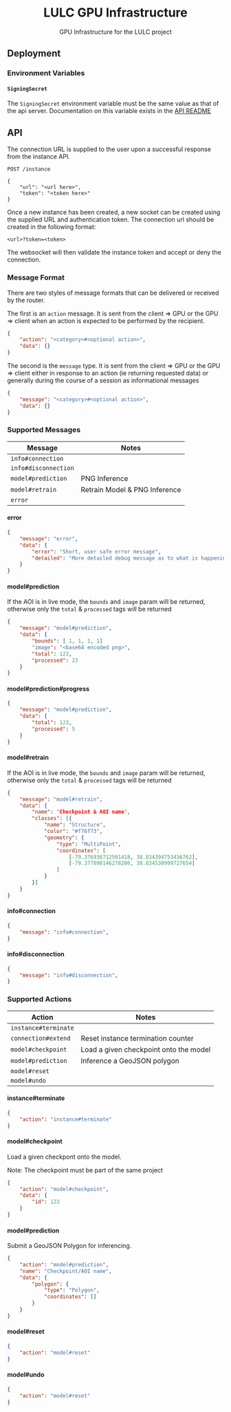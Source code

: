 <h1 align=center>LULC GPU Infrastructure</h1>

<p align=center>GPU Infrastructure for the LULC project</p>

## Deployment

### Environment Variables

#### `SigningSecret`

The `SigningSecret` environment variable must be the same value as that of the api server.
Documentation on this variable exists in the [API README](/services/api/README.md#signingsecret)

## API

The connection URL is supplied to the user upon a successful response from the instance API.

```
POST /instance

{
    "url": "<url here>",
    "token": "<token here>"
}
```

Once a new instance has been created, a new socket can be created using the supplied URL and
authentication token. The connection url should be created in the following format:

```
<url>?token=<token>
```

The websocket will then validate the instance token and accept or deny the connection.

### Message Format

There are two styles of message formats that can be delivered or received by the router.

The first is an `action` message. It is sent from the client => GPU or the GPU => client
when an action is expected to be performed by the recipient.

```json
{
    "action": "<category>#<optional action>",
    "data": {}
}
```

The second is the `message` type. It is sent from the client => GPU or the GPU => client
either in response to an action  (ie returning requested data) or generally during the
course of a session as informational messages

```json
{
    "message": "<category>#<optional action>",
    "data": {}
}
```

### Supported Messages

| Message                       | Notes |
| ----------------------------- | ----- |
| `info#connection`             |       |
| `info#disconnection`          |       |
| `model#prediction`            | PNG Inference |
| `model#retrain`               | Retrain Model & PNG Inference |
| `error`                       |       |

#### error

```json
{
    "message": "error",
    "data": {
        "error": "Short, user safe error message",
        "detailed": "More detailed debug message as to what is happening"
    }
}
```

#### model#prediction

If the AOI is in live mode, the `bounds` and `image` param will be returned,
otherwise only the `total` & `processed` tags will be returned

```json
{
    "message": "model#prediction",
    "data": {
        "bounds": [ 1, 1, 1, 1]
        "image": "<base64 encoded png>",
        "total": 123,
        "processed": 23
    }
}
```

#### model#prediction#progress

```json
{
    "message": "model#prediction",
    "data": {
        "total": 123,
        "processed": 5
    }
}
```

#### model#retrain

If the AOI is in live mode, the `bounds` and `image` param will be returned,
otherwise only the `total` & `processed` tags will be returned

```json
{
    "message": "model#retrain",
    "data": {
        "name": 'Checkpoint & AOI name',
        "classes": [{
            "name": "Structure",
            "color": "#f76f73",
            "geometry": {
                "type": "MultiPoint",
                "coordinates": [
                    [-79.376936712501418, 38.834394753436762],
                    [-79.377090146278206, 38.834530999727654]
                ]
            }
        }]
    }
}
```

#### info#connection

```json
{
    "message": "info#connection",
}
```

#### info#disconnection

```json
{
    "message": "info#disconnection",
}
```

### Supported Actions

| Action                | Notes |
| --------------------- | ----- |
| `instance#terminate`  |       |
| `connection#extend`   | Reset instance termination counter |
| `model#checkpoint`    | Load a given checkpoint onto the model |
| `model#prediction`    | Inference a GeoJSON polygon |
| `model#reset`         |       |
| `model#undo`          |       |


#### instance#terminate

```JSON
{
    "action": "instance#terminate"
}
```

#### model#checkpoint

Load a given checkpont onto the model.

Note: The checkpoint must be part of the same project

```JSON
{
    "action": "model#checkpoint",
    "data": {
        "id": 123
    }
}
```

#### model#prediction

Submit a GeoJSON Polygon for inferencing.

```JSON
{
    "action": "model#prediction",
    "name": "Checkpoint/AOI name",
    "data": {
        "polygon": {
            "type": "Polygon",
            "coordinates": []
        }
    }
}
```

#### model#reset

```JSON
{
    "action": "model#reset"
}
```

#### model#undo

```JSON
{
    "action": "model#reset"
}
```
